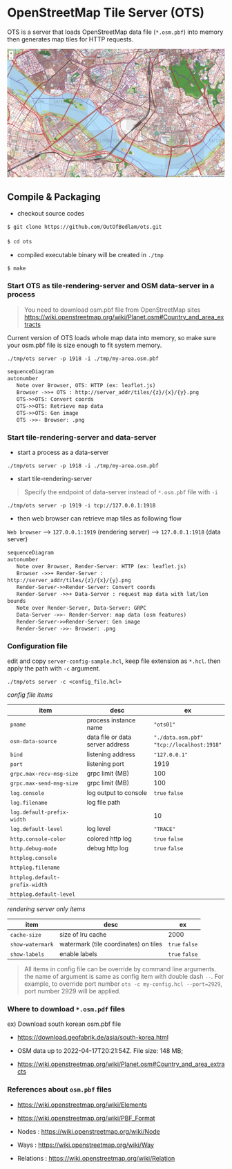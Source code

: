 
# OpenStreetMap Tile Server (OTS)

OTS is a server that loads OpenStreetMap data file (`*.osm.pbf`) into memory then generates map tiles for HTTP requests.

![](docs/screenshot_00.jpg)

## Compile & Packaging

- checkout source codes
```sh
$ git clone https://github.com/OutOfBedlam/ots.git

$ cd ots
```

- compiled executable binary will be created in `./tmp`

```sh
$ make
```

### Start OTS as tile-rendering-server and OSM data-server in a process

> You need to download osm.pbf file from OpenStreetMap sites<br/>
> https://wiki.openstreetmap.org/wiki/Planet.osm#Country_and_area_extracts <br/>

Current version of OTS loads whole map data into memory, so make sure your osm.pbf file is size enough to fit system memory.

```
./tmp/ots server -p 1918 -i ./tmp/my-area.osm.pbf 
```

```mermaid
sequenceDiagram
autonumber
   Note over Browser, OTS: HTTP (ex: leaflet.js)
   Browser ->>+ OTS : http://server_addr/tiles/{z}/{x}/{y}.png
   OTS->>OTS: Convert coords
   OTS->>OTS: Retrieve map data
   OTS->>OTS: Gen image
   OTS ->>- Browser: .png
```

### Start tile-rendering-server and data-server

- start a process as a data-server

```
./tmp/ots server -p 1918 -i ./tmp/my-area.osm.pbf 
```

- start tile-rendering-server

> Specify the endpoint of data-server instead of `*.osm.pbf` file with `-i`

```
./tmp/ots server -p 1919 -i tcp://127.0.0.1:1918
```

- then web browser can retrieve map tiles as following flow

`Web browser` --> `127.0.0.1:1919` (rendering server) --> `127.0.0.1:1918` (data server)


```mermaid
sequenceDiagram
autonumber
   Note over Browser, Render-Server: HTTP (ex: leaflet.js)
   Browser ->>+ Render-Server : http://server_addr/tiles/{z}/{x}/{y}.png
   Render-Server->>Render-Server: Convert coords
   Render-Server ->>+ Data-Server : request map data with lat/lon bounds
   Note over Render-Server, Data-Server: GRPC
   Data-Server ->>- Render-Server: map data (osm features)
   Render-Server->>Render-Server: Gen image
   Render-Server ->>- Browser: .png
```

### Configuration file

edit and copy `server-config-sample.hcl`, keep file extension as `*.hcl`. then apply the path with `-c` argument.

```
./tmp/ots server -c <config_file.hcl>
```

*config file items*

| item                     | desc                             | ex             |
| ------------------------ | -------------------------------- | -------------- |
| `pname`                  | process instance name            | `"ots01"`      |
| `osm-data-source`        | data file or data server address | `"./data.osm.pbf"`<br/> `"tcp://localhost:1918"` |
| `bind`                   | listening address                | `"127.0.0.1"`  |
| `port`                   | listening port                   | 1919           |
| `grpc.max-recv-msg-size` | grpc limit (MB)                  | 100            |
| `grpc.max-send-msg-size` | grpc limit (MB)                  | 100            |
| `log.console`            | log output to console            | `true` `false` |
| `log.filename`           | log file path                    |                |
| `log.default-prefix-width` |                                | 10             |
| `log.default-level`      | log level                        | `"TRACE"`      |
| `http.console-color`     | colored http log                 | `true` `false` |
| `http.debug-mode`        | debug http log                   | `true` `false` |
| `httplog.console`        |                                  |                |
| `httplog.filename`       |                                  |                |
| `httplog.default-prefix-width`|                             |                |
| `httplog.default-level`  |                                  |                |

*rendering server only items*

| item             | desc                                  | ex             |
| -----------------| --------------------------------------| -------------- |
| `cache-size`     | size of lru cache                     | 2000           |
| `show-watermark` | watermark (tile coordinates) on tiles | `true` `false` |
| `show-labels`    | enable labels                         | `true` `false` |

> All items in config file can be override by command line arguments. the name of argument is same as config item with double dash `--`. For example, to override port number `ots -c my-config.hcl --port=2929`, port number 2929 will be applied.


### Where to download `*.osm.pdf` files

ex) Download south korean osm.pbf file
- https://download.geofabrik.de/asia/south-korea.html
- OSM data up to 2022-04-17T20:21:54Z. File size: 148 MB;

- https://wiki.openstreetmap.org/wiki/Planet.osm#Country_and_area_extracts

### References about `osm.pbf` files

- https://wiki.openstreetmap.org/wiki/Elements
- https://wiki.openstreetmap.org/wiki/PBF_Format

- Nodes     : https://wiki.openstreetmap.org/wiki/Node
- Ways      : https://wiki.openstreetmap.org/wiki/Way
- Relations : https://wiki.openstreetmap.org/wiki/Relation